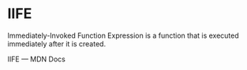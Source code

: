 # IIFE

Immediately-Invoked Function Expression is a function that is executed immediately after it is created.

<BadgeLink colorScheme="yellow" badgeText="Read" href="https://developer.mozilla.org/en-US/docs/Glossary/IIFE">IIFE — MDN Docs</BadgeLink>
